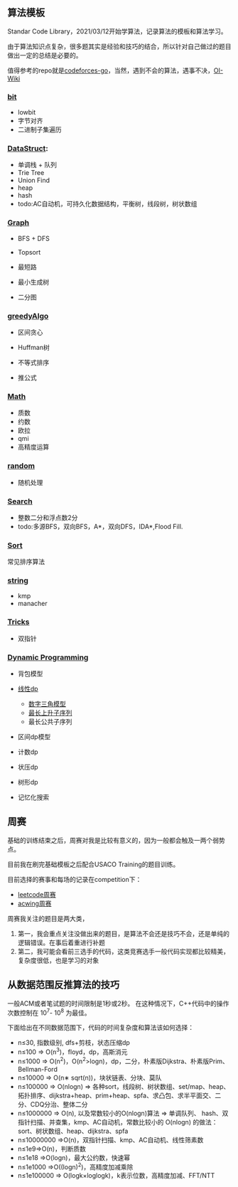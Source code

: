 ## 算法模板

Standar Code Library，2021/03/12开始学算法，记录算法的模板和算法学习。

由于算法知识点复杂，很多题其实是经验和技巧的结合，所以针对自己做过的题目做出一定的总结是必要的。

值得参考的repo就是[codeforces-go](https://github.com/EndlessCheng/codeforces-go)，当然，遇到不会的算法，遇事不决，[OI-Wiki](https://oi-wiki.org/)

### [bit](SCL/Bit/)

+ lowbit
+ 字节对齐
+ 二进制子集遍历

### [DataStruct](SCL/Datastruct/):

+ 单调栈 + 队列
+ Trie Tree
+ Union Find
+ heap
+ hash
+ todo:AC自动机，可持久化数据结构，平衡树，线段树，树状数组

### [Graph](SCL/Graph/)

+ BFS + DFS

+ Topsort

+ 最短路

+ 最小生成树

+ 二分图

### [greedyAlgo](SCL/greedyAlgorithm/)

+ 区间贪心

+ Huffman树

+ 不等式排序

+ 推公式

### [Math](SCL/Math/)

+ 质数
+ 约数
+ 欧拉
+ qmi
+ 高精度运算

### [random](SCL/Random/)

+ 随机处理

### [Search](SCL/Search/)

+ 整数二分和浮点数2分
+ todo:多源BFS，双向BFS，A*，双向DFS，IDA\*,Flood Fill.

### [Sort](SCL/Sort/)

常见排序算法

### [string](SCL/String/)

+ kmp
+ manacher

### [Tricks](SCL/Tricks/)

+ 双指针

### [Dynamic Programming](SCL/DynamicProgramming)

+ 背包模型
+ [线性dp]()
    + [数字三角模型]()
    + [最长上升子序列]()
    + 最长公共子序列
    
+ 区间dp模型
+ 计数dp
+ 状压dp
+ 树形dp
+ 记忆化搜索

## 周赛

基础的训练结束之后，周赛对我是比较有意义的，因为一般都会触及一两个弱势点。

目前我在刷完基础模板之后配合USACO Training的题目训练。

目前选择的赛事和每场的记录在competition下：

+ [leetcode周赛](Competition/Leetcode/)
+ [acwing周赛](Competition/Acwing/)

周赛我关注的题目是两大类，

1. 第一，我会重点关注没做出来的题目，是算法不会还是技巧不会，还是单纯的逻辑错误。在事后着重进行补题
2. 第二，我可能会看前三选手的代码，这类竞赛选手一般代码实现都比较精美，复杂度很低，也是学习的对象


## 从数据范围反推算法的技巧

一般ACM或者笔试题的时间限制是1秒或2秒。
在这种情况下，C++代码中的操作次数控制在 10<sup>7</sup>- 10<sup>8</sup> 为最佳。

下面给出在不同数据范围下，代码的时间复杂度和算法该如何选择：

- n≤30, 指数级别, dfs+剪枝，状态压缩dp
- n≤100 => O(n<sup>3</sup>)，floyd，dp，高斯消元
- n≤1000 => O(n<sup>2</sup>)，O(n<sup>2</sup>>logn)，dp，二分，朴素版Dijkstra、朴素版Prim、Bellman-Ford
- n≤10000 => O(n∗ sqrt(n))，块状链表、分块、莫队
- n≤100000 => O(nlogn) => 各种sort，线段树、树状数组、set/map、heap、拓扑排序、dijkstra+heap、prim+heap、spfa、求凸包、求半平面交、二分、CDQ分治、整体二分
- n≤1000000 => O(n), 以及常数较小的O(nlogn)算法 => 单调队列、 hash、双指针扫描、并查集，kmp、AC自动机，常数比较小的 O(nlogn) 的做法：sort、树状数组、heap、dijkstra、spfa
- n≤10000000 =>O(n)，双指针扫描、kmp、AC自动机、线性筛素数
- n≤1e9=>O(n)，判断质数
- n≤1e18 =>O(logn)，最大公约数，快速幂
- n≤1e1000 =>O((logn)<sup>2</sup>)，高精度加减乘除
- n≤1e100000 => O(logk×loglogk)，k表示位数，高精度加减、FFT/NTT
